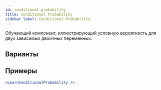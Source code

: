 ```yaml
---
id: conditional-probability
title: Conditional Probability
sidebar_label: Conditional Probability
---
```


Обучающий компонент, иллюстрирующий условную вероятность для двух зависимых двоичных переменных.

## Варианты



## Примеры

```jsx live
<LearnConditionalProbability />
```

